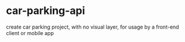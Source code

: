 # car-parking-api
create car parking project, with no visual layer, for usage by a front-end client or mobile app
